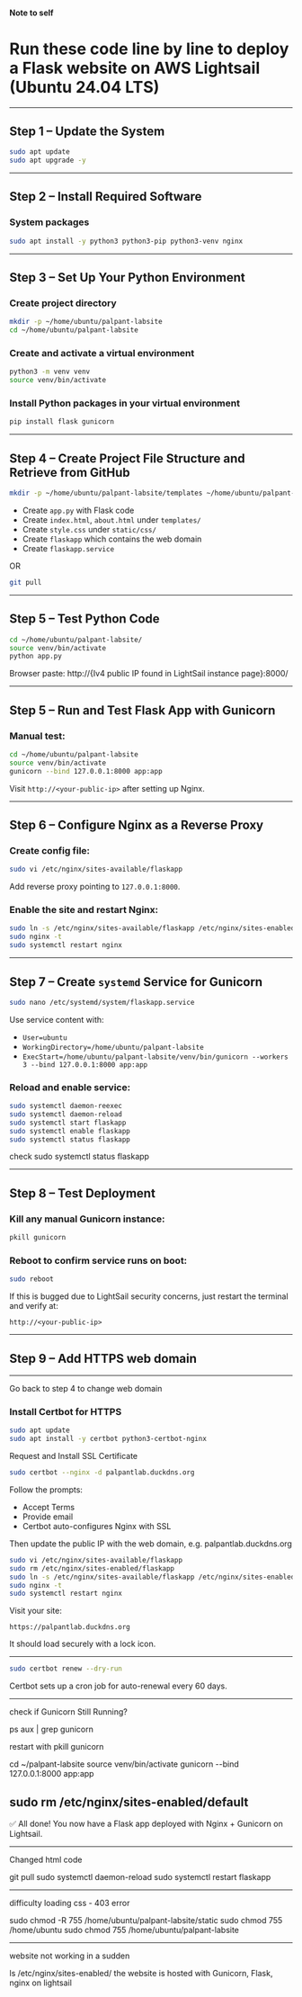 #### Note to self
# Run these code line by line to deploy a Flask website on AWS Lightsail (Ubuntu 24.04 LTS)

---

## Step 1 – Update the System
```bash
sudo apt update
sudo apt upgrade -y
```

---

## Step 2 – Install Required Software
### System packages
```bash
sudo apt install -y python3 python3-pip python3-venv nginx
```

---

## Step 3 – Set Up Your Python Environment
### Create project directory
```bash
mkdir -p ~/home/ubuntu/palpant-labsite
cd ~/home/ubuntu/palpant-labsite
```

### Create and activate a virtual environment
```bash
python3 -m venv venv
source venv/bin/activate
```

### Install Python packages in your virtual environment
```bash
pip install flask gunicorn
```

---

## Step 4 – Create Project File Structure and Retrieve from GitHub
```bash
mkdir -p ~/home/ubuntu/palpant-labsite/templates ~/home/ubuntu/palpant-labsite/static/css
```
- Create `app.py` with Flask code
- Create `index.html`, `about.html` under `templates/`
- Create `style.css` under `static/css/`
- Create `flaskapp` which contains the web domain
- Create `flaskapp.service`

OR
```bash
git pull
```

---
## Step 5 – Test Python Code
```bash
cd ~/home/ubuntu/palpant-labsite/
source venv/bin/activate
python app.py
```
Browser paste: http://{Iv4 public IP found in LightSail instance page}:8000/

---

## Step 5 – Run and Test Flask App with Gunicorn
### Manual test:
```bash
cd ~/home/ubuntu/palpant-labsite
source venv/bin/activate
gunicorn --bind 127.0.0.1:8000 app:app
```
Visit `http://<your-public-ip>` after setting up Nginx.

---

## Step 6 – Configure Nginx as a Reverse Proxy
### Create config file:
```bash
sudo vi /etc/nginx/sites-available/flaskapp
```
Add reverse proxy pointing to `127.0.0.1:8000`.

### Enable the site and restart Nginx:
```bash
sudo ln -s /etc/nginx/sites-available/flaskapp /etc/nginx/sites-enabled/
sudo nginx -t
sudo systemctl restart nginx
```

---

## Step 7 – Create `systemd` Service for Gunicorn
```bash
sudo nano /etc/systemd/system/flaskapp.service
```
Use service content with:
- `User=ubuntu`
- `WorkingDirectory=/home/ubuntu/palpant-labsite`
- `ExecStart=/home/ubuntu/palpant-labsite/venv/bin/gunicorn --workers 3 --bind 127.0.0.1:8000 app:app`

### Reload and enable service:
```bash
sudo systemctl daemon-reexec
sudo systemctl daemon-reload
sudo systemctl start flaskapp
sudo systemctl enable flaskapp
sudo systemctl status flaskapp
```

check
sudo systemctl status flaskapp


---

## Step 8 – Test Deployment
### Kill any manual Gunicorn instance:
```bash
pkill gunicorn
```
### Reboot to confirm service runs on boot:
```bash
sudo reboot
```
If this is bugged due to LightSail security concerns, just restart the terminal and verify at:
```http
http://<your-public-ip>
```

---
## Step 9 – Add HTTPS web domain
---

Go back to step 4 to change web domain

### Install Certbot for HTTPS
```bash
sudo apt update
sudo apt install -y certbot python3-certbot-nginx
```

Request and Install SSL Certificate
```bash
sudo certbot --nginx -d palpantlab.duckdns.org
```
Follow the prompts:
- Accept Terms
- Provide email
- Certbot auto-configures Nginx with SSL

Then update the public IP with the web domain, e.g. palpantlab.duckdns.org
```bash
sudo vi /etc/nginx/sites-available/flaskapp
sudo rm /etc/nginx/sites-enabled/flaskapp
sudo ln -s /etc/nginx/sites-available/flaskapp /etc/nginx/sites-enabled/
sudo nginx -t
sudo systemctl restart nginx
```

Visit your site:
```https
https://palpantlab.duckdns.org
```
It should load securely with a lock icon.

---

```bash
sudo certbot renew --dry-run
```
Certbot sets up a cron job for auto-renewal every 60 days.

---
check if Gunicorn Still Running?

ps aux | grep gunicorn

restart with
pkill gunicorn


cd ~/palpant-labsite
source venv/bin/activate
gunicorn --bind 127.0.0.1:8000 app:app

sudo rm /etc/nginx/sites-enabled/default
---

✅ All done! You now have a Flask app deployed with Nginx + Gunicorn on Lightsail.

---
Changed html code

git pull
sudo systemctl daemon-reload
sudo systemctl restart flaskapp

---
difficulty loading css - 403 error

sudo chmod -R 755 /home/ubuntu/palpant-labsite/static
sudo chmod 755 /home/ubuntu
sudo chmod 755 /home/ubuntu/palpant-labsite

---
website not working in a sudden

ls /etc/nginx/sites-enabled/
the website is hosted with Gunicorn, Flask, nginx on lightsail